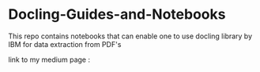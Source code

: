# Docling-Guides-and-Notebooks
This repo contains notebooks that can enable one to use docling library by IBM for data extraction from PDF's

link to my medium page : 

